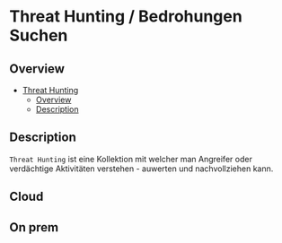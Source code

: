 # Threat Hunting / Bedrohungen Suchen

## Overview

- [Threat Hunting](#threat-hunting--bedrohungen-suchen)
    - [Overview](#overview)
    - [Description](#description)

## Description
`Threat Hunting` ist eine Kollektion mit welcher man Angreifer oder verdächtige Aktivitäten verstehen - auwerten und nachvollziehen kann.

## Cloud

## On prem
